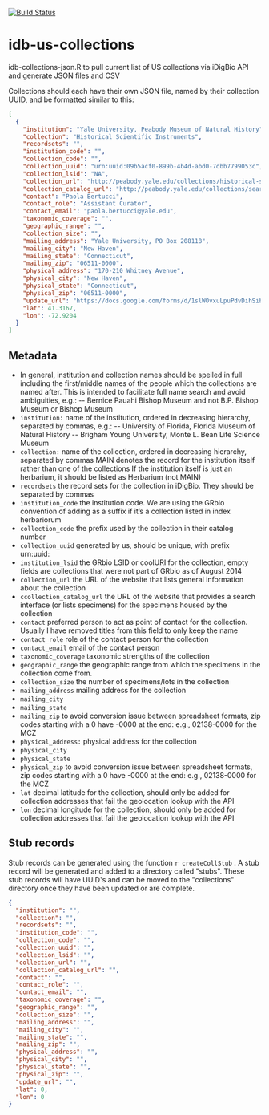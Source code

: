 [![Build Status](https://travis-ci.org/iDigBio/idb-us-collections.svg?branch=master)](https://travis-ci.org/iDigBio/idb-us-collections)

# idb-us-collections

idb-collections-json.R to pull current list of US collections via iDigBio API and generate JSON files and CSV 


Collections should each have their own JSON file, named by their collection UUID, and be formatted similar to this:

```json
[
  {
    "institution": "Yale University, Peabody Museum of Natural History",
    "collection": "Historical Scientific Instruments",
    "recordsets": "",
    "institution_code": "",
    "collection_code": "",
    "collection_uuid": "urn:uuid:09b5acf0-899b-4b4d-abd0-7dbb7799053c",
    "collection_lsid": "NA",
    "collection_url": "http://peabody.yale.edu/collections/historical-scientific-instruments",
    "collection_catalog_url": "http://peabody.yale.edu/collections/search-collections?hsi",
    "contact": "Paola Bertucci",
    "contact_role": "Assistant Curator",
    "contact_email": "paola.bertucci@yale.edu",
    "taxonomic_coverage": "",
    "geographic_range": "",
    "collection_size": "",
    "mailing_address": "Yale University, PO Box 208118",
    "mailing_city": "New Haven",
    "mailing_state": "Connecticut",
    "mailing_zip": "06511-0000",
    "physical_address": "170-210 Whitney Avenue",
    "physical_city": "New Haven",
    "physical_state": "Connecticut",
    "physical_zip": "06511-0000",
    "update_url": "https://docs.google.com/forms/d/1slWOvxuLpuPdvDihSibLQq9BPsOqPzK8Hh93zCW3dRI/viewform?entry.823080433=the+collection+is+already+in+the+list&entry.764919322=urn:uuid:09b5acf0-899b-4b4d-abd0-7dbb7799053c&entry.326174790=Yale University, Peabody Museum of Natural History&entry.2031121141=Historical Scientific Instruments&entry.4068754=&entry.1582913154=&entry.1336841557=http://peabody.yale.edu/collections/historical-scientific-instruments&entry.103879345=http://peabody.yale.edu/collections/search-collections?hsi&entry.107456176=&entry.879476273=&entry.417603227=&entry.1321049572=Paola Bertucci&entry.1687847097=Assistant Curator&entry.1086198428=paola.bertucci@yale.edu&entry.246950189=Yale University, PO Box 208118&entry.1584255348=New Haven&entry.1966582743=Connecticut&entry.256217142=06511-0000&entry.447546773=170-210 Whitney Avenue&entry.1565624766=New Haven&entry.1920508789=Connecticut&entry.1022645685=06511-0000",
    "lat": 41.3167,
    "lon": -72.9204
  }
]
```



## Metadata

- In general, institution and collection names should be spelled in full including the first/middle names of the people which the collections are named after. This is intended to facilitate full name search and avoid ambiguities, e.g.:
-- Bernice Pauahi Bishop Museum and not B.P. Bishop Museum or Bishop Museum
- ```institution:``` name of the institution, ordered in decreasing hierarchy, separated by commas, e.g.:
-- University of Florida, Florida Museum of Natural History
-- Brigham Young University, Monte L. Bean Life Science Museum
- ```collection:``` name of the collection, ordered in decreasing hierarchy, separated by commas
MAIN denotes the record for the institution itself rather than one of the collections
If the institution itself is just an herbarium, it should be listed as Herbarium (not MAIN)
- ```recordsets``` the record sets for the collection in iDigBio. They should be separated by commas
- ```institution_code``` the institution code. We are using the GRbio convention of adding <IH> as a suffix if it’s a collection listed in index herbariorum
- ```collection_code``` the prefix used by the collection in their catalog number
- ```collection_uuid``` generated by us, should be unique, with prefix urn:uuid:
- ```institution_lsid``` the GRbio LSID or coolURI for the collection, empty fields are collections that were not part of GRbio as of August 2014
- ```collection_url``` the URL of the website that lists general information about the collection
- ```ccollection_catalog_url``` the URL of the website that provides a search interface (or lists specimens) for the specimens housed by the collection
- ```contact``` preferred person to act as point of contact for the collection. Usually I have removed titles from this field to only keep the name
- ```contact_role``` role of the contact person for the collection
- ```contact_email``` email of the contact person
- ```taxonomic_coverage``` taxonomic strengths of the collection
- ```geographic_range``` the geographic range from which the specimens in the collection come from.
- ```collection_size``` the number of specimens/lots in the collection
- ```mailing_address``` mailing address for the collection
- ```mailing_city```
- ```mailing_state```
- ```mailing_zip``` to avoid conversion issue between spreadsheet formats, zip codes starting with a 0 have -0000 at the end: e.g., 02138-0000 for the MCZ
- ```physical_address:``` physical address for the collection
- ```physical_city```
- ```physical_state```
- ```physical_zip``` to avoid conversion issue between spreadsheet formats, zip codes starting with a 0 have -0000 at the end: e.g., 02138-0000 for the MCZ
- ```lat``` decimal latitude for the collection, should only be added for collection addresses that fail the geolocation lookup with the API
- ```lon```  decimal longitude for the collection, should only be added for collection addresses that fail the geolocation lookup with the API


## Stub records

Stub records can be generated using the function ```r createCollStub``` . A stub record will be generated and added to a directory called "stubs". These stub records will have UUID's and can be moved to the "collections" directory once they have been updated or are complete.

```json
{
  "institution": "",
  "collection": "",
  "recordsets": "",
  "institution_code": "",
  "collection_code": "",
  "collection_uuid": "",
  "collection_lsid": "",
  "collection_url": "",
  "collection_catalog_url": "",
  "contact": "",
  "contact_role": "",
  "contact_email": "",
  "taxonomic_coverage": "",
  "geographic_range": "",
  "collection_size": "",
  "mailing_address": "",
  "mailing_city": "",
  "mailing_state": "",
  "mailing_zip": "",
  "physical_address": "",
  "physical_city": "",
  "physical_state": "",
  "physical_zip": "",
  "update_url": "",
  "lat": 0,
  "lon": 0
}
```